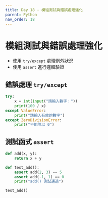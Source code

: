 ```yaml
---
title: Day 18 - 模組測試與錯誤處理強化
parent: Python
nav_order: 18
---
```


# 模組測試與錯誤處理強化

- 使用 `try/except` 處理例外狀況
- 使用 `assert` 進行邏輯驗證

## 錯誤處理 `try/except`

```python
try:
    x = int(input("請輸入數字："))
    print(100 / x)
except ValueError:
    print("請輸入有效的數字")
except ZeroDivisionError:
    print("不能除以 0")
```

## 測試函式 `assert`

```python
def add(x, y):
    return x + y

def test_add():
    assert add(2, 3) == 5
    assert add(-1, 1) == 0
    print("add() 測試通過")

test_add()
```
